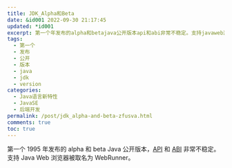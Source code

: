 ```yaml
---
title: JDK_Alpha和Beta
date: &id001 2022-09-30 21:17:45
updated: *id001
excerpt: 第一个年发布的alpha和betajava公开版本api和abi非常不稳定。支持javaweb浏览器被取名为webrunner。‍
tags:
  - 第一个
  - 发布
  - 公开
  - 版本
  - java
  - jdk
  - version
categories:
  - Java语言新特性
  - JavaSE
  - 后端开发
permalink: /post/jdk_alpha-and-beta-zfusva.html
comments: true
toc: true
---
```

第一个 1995 年发布的 alpha 和 beta Java 公开版本，[API](https://zh.wikipedia.org/wiki/%E5%BA%94%E7%94%A8%E7%A8%8B%E5%BA%8F%E6%8E%A5%E5%8F%A3 "应用程序接口") 和 [ABI](https://zh.wikipedia.org/wiki/%E5%BA%94%E7%94%A8%E4%BA%8C%E8%BF%9B%E5%88%B6%E6%8E%A5%E5%8F%A3 "应用二进制接口") 非常不稳定。 支持 Java Web 浏览器被取名为 WebRunner。

‍